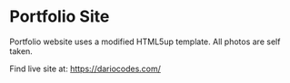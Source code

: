 # Portfolio Site

Portfolio website uses a modified HTML5up template. All photos are self taken.

Find live site at: https://dariocodes.com/